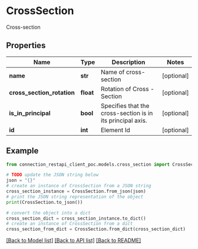 # CrossSection

Cross-section

## Properties

Name | Type | Description | Notes
------------ | ------------- | ------------- | -------------
**name** | **str** | Name of cross-section | [optional] 
**cross_section_rotation** | **float** | Rotation of Cross - Section | [optional] 
**is_in_principal** | **bool** | Specifies that the cross-section is in its principal axis. | [optional] 
**id** | **int** | Element Id | [optional] 

## Example

```python
from connection_restapi_client_poc.models.cross_section import CrossSection

# TODO update the JSON string below
json = "{}"
# create an instance of CrossSection from a JSON string
cross_section_instance = CrossSection.from_json(json)
# print the JSON string representation of the object
print(CrossSection.to_json())

# convert the object into a dict
cross_section_dict = cross_section_instance.to_dict()
# create an instance of CrossSection from a dict
cross_section_from_dict = CrossSection.from_dict(cross_section_dict)
```
[[Back to Model list]](../README.md#documentation-for-models) [[Back to API list]](../README.md#documentation-for-api-endpoints) [[Back to README]](../README.md)


